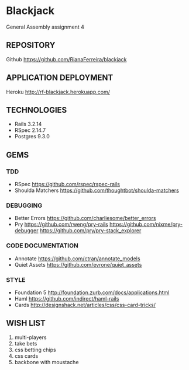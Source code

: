 # Blackjack
   General Assembly assignment 4

## REPOSITORY
Github https://github.com/RianaFerreira/blackjack

## APPLICATION DEPLOYMENT
Heroku http://rf-blackjack.herokuapp.com/

## TECHNOLOGIES
* Rails 3.2.14
* RSpec 2.14.7
* Postgres 9.3.0

## GEMS

### TDD
* RSpec https://github.com/rspec/rspec-rails
* Shoulda Matchers https://github.com/thoughtbot/shoulda-matchers

### DEBUGGING
* Better Errors https://github.com/charliesome/better_errors
* Pry
  https://github.com/rweng/pry-rails
  https://github.com/nixme/pry-debugger
  https://github.com/pry/pry-stack_explorer

### CODE DOCUMENTATION
* Annotate https://github.com/ctran/annotate_models
* Quiet Assets https://github.com/evrone/quiet_assets

### STYLE
* Foundation 5 http://foundation.zurb.com/docs/applications.html
* Haml https://github.com/indirect/haml-rails
* Cards http://designshack.net/articles/css/css-card-tricks/

## WISH LIST
1. multi-players
2. take bets
3. css betting chips
4. css cards
5. backbone with moustache

